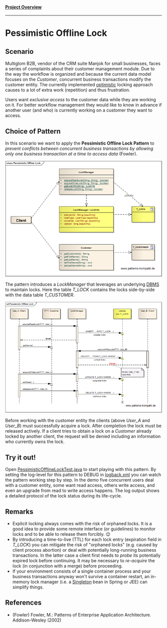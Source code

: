 #### [Project Overview](../../../../../../../README.md)
----

# Pessimistic Offline Lock

## Scenario

Multiglom B2B, vendor of the CRM suite Manjok for small businesses, faces a series of complaints about their customer management module. Due to the way the workflow is organized and because the current data model focuses on the _Customer_, concurrent business transactions modify the customer entity. The currently implemented [optimistic](../optimisticofflinelock/README.md) locking approach causes to a lot of extra work (repetition) and thus frustration.

Users want _exclusive access_ to the customer data while they are working on it. For better workflow management they would like to know in advance if another user (and who) is currently working on a customer they want to access.

## Choice of Pattern
In this scenario we want to apply the **Pessimistic Offline Lock Pattern** to _prevent conflicts between concurrent business transactions by allowing only one business transaction at a time to access data_ (Fowler). 

![Test](../../../../../../../doc/patterns/images/pessimistic_offline_lock_cx.png)

The pattern introduces a _LockManager_ that leverages an underlying [DBMS](https://en.wikipedia.org/wiki/Database#Database_management_system) to maintain locks. Here the table _T&#95;LOCK_ contains the locks side-by-side with the data table _T&#95;CUSTOMER_.

![Test](../../../../../../../doc/patterns/images/pessimistic_offline_lock_dx.png)

Before working with the customer entity the clients (above _User&#95;A_ and _User&#95;B_) must successfully acquire a lock. After completion the lock must be released actively. If a client tries to obtain a lock on a _Customer_ already locked by another client, the request will be denied including an information who currently owns the lock.

## Try it out!

Open [PessimisticOfflineLockTest.java](PessimisticOfflineLockTest.java) to start playing with this pattern. By setting the log-level for this pattern to DEBUG in [logback.xml](../../../../../../../src/main/resources/logback.xml) you can watch the pattern working step by step. In the demo five concurrent users deal with a customer entity, some want read access, others write access, and even an upgrade from read to write access happens. The log output shows a detailed protocol of the lock status during its life-cycle.

## Remarks
* Explicit locking always comes with the risk of orphaned locks. It is a good idea to provide some remote interface (or guidelines) to monitor locks and to be able to release them forcibly. :wink:
* By introducing a time-to-live (TTL) for each lock entry (expiration field in _T&#95;LOCK_) you can mitigate the risk of "orphaned locks" (e.g. caused by client process abortion) or deal with potentially long-running business transactions. In the latter case a client first needs to _probe_ its potentially expired lock before continuing. It may be necessary to _re-acquire_ the lock (in conjunction with a merge) before proceeding.
* If your environment consists of a single container process and your business transactions anyway won't survive a container restart, an in-memory lock manager (i.e. a [Singleton](../singleton/README.md) bean in Spring or JEE) can simplify things.

## References

* (Fowler) Fowler, M.: Patterns of Enterprise Application Architecture. Addison-Wesley (2002)

